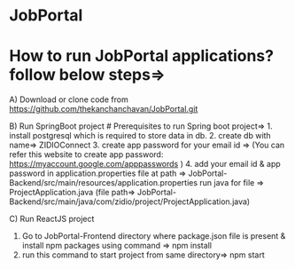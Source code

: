 # JobPortal
# How to run JobPortal applications? follow below steps=>

A) Download or clone code from https://github.com/thekanchanchavan/JobPortal.git

B) Run SpringBoot project 
    # Prerequisites to run Spring boot project=>
      1. install postgresql which is required to store data in db.
      2. create db with name=> ZIDIOConnect
      3. create app password for your email id => (You can refer this website to create app password: https://myaccount.google.com/apppasswords )
      4. add your email id & app password in application.properties file at path => JobPortal-Backend/src/main/resources/application.properties
    run java for file => ProjectApplication.java (file path=> JobPortal-Backend/src/main/java/com/zidio/project/ProjectApplication.java)

C) Run ReactJS project
  1. Go to JobPortal-Frontend directory where package.json file is present & install npm packages using command => npm install
  2. run this command to start project from same directory=> npm start
